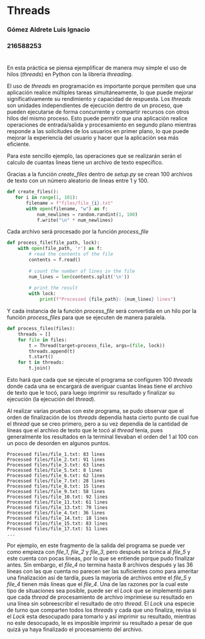 # Threads
### Gómez Aldrete Luis Ignacio
### 216588253
#
En esta práctica se piensa ejemplificar de manera muy simple el uso de hilos (*threads*) en Python con la librería *threading*.

El uso de *threads* en programación es importante porque permiten que una aplicación realice múltiples tareas simultáneamente, lo que puede mejorar significativamente su rendimiento y capacidad de respuesta. Los *threads* son unidades independientes de ejecución dentro de un proceso, que pueden ejecutarse de forma concurrente y compartir recursos con otros hilos del mismo proceso. Esto puede permitir que una aplicación realice operaciones de entrada/salida y procesamiento en segundo plano mientras responde a las solicitudes de los usuarios en primer plano, lo que puede mejorar la experiencia del usuario y hacer que la aplicación sea más eficiente.

Para este sencillo ejemplo, las operaciones que se realizarán serán el calculo de cuantas lineas tiene un archivo de texto específico.

Gracias a la función *create_files* dentro de *setup.py* se crean 100 archivos de texto con un número aleatorio de lineas entre 1 y 100.
 ```python
 def create_files():
    for i in range(1, 101):
        filename = f"files/file_{i}.txt"
        with open(filename, "w") as f:
            num_newlines = random.randint(1, 100)
            f.write("\n" * num_newlines)
```

Cada archivo será procesado por la función *process_file*
```python
def process_file(file_path, lock):
    with open(file_path, 'r') as f:
        # read the contents of the file
        contents = f.read()
        
        # count the number of lines in the file
        num_lines = len(contents.split('\n'))
       
        # print the result
        with lock:
            print(f"Processed {file_path}: {num_lines} lines")
```
Y cada instancia de la función *process_file* será convertida en un hilo por la función *process_files* para que se ejecuten de manera paralela.
```python
def process_files(files):
    threads = []
    for file in files:
        t = Thread(target=process_file, args=(file, lock))
        threads.append(t)
        t.start()
    for t in threads:
        t.join()
```
Esto hará que cada que se ejecute el programa se configuren 100 *threads* donde cada una se encargará de averiguar cuantas líneas tiene el archivo de texto que le tocó, para luego imprimir su resultado y finalizar su ejecución (la ejecución del *thread*).

Al realizar varias pruebas con este programa, se pudo observar que el orden de finalización de los *threads* dependía hasta cierto punto de cual fue el *thread* que se creo primero, pero a su vez dependía de la cantidad de líneas que el archivo de texto que le tocó al *thread* tenía, pues generalmente los resultados en la terminal llevaban el orden del 1 al 100 con un poco de desorden en algunos puntos.

```
Processed files/file_1.txt: 83 lines
Processed files/file_2.txt: 91 lines
Processed files/file_3.txt: 63 lines
Processed files/file_5.txt: 8 lines
Processed files/file_6.txt: 62 lines
Processed files/file_7.txt: 28 lines
Processed files/file_8.txt: 15 lines
Processed files/file_9.txt: 58 lines
Processed files/file_10.txt: 92 lines
Processed files/file_11.txt: 61 lines
Processed files/file_13.txt: 70 lines
Processed files/file_4.txt: 36 lines
Processed files/file_14.txt: 18 lines
Processed files/file_15.txt: 83 lines
Processed files/file_17.txt: 51 lines
...
```

Por ejemplo, en este fragmento de la salida del programa se puede ver como empieza con *file_1*, *file_2* y *file_3*, pero después se brinca al *file_5* y este cuenta con pocas líneas, por lo que se entiende porque pudo finalizar antes. Sin embargo, el *file_4* no termina hasta 8 archivos después y las 36 líneas con las que cuenta no parecen ser las suficientes como para ameritar una finalización así de tardía, pues la mayoría de archivos entre el *file_5* y *file_4* tienen más líneas que el *file_4*. Una de las razones por la cual este tipo de situaciones sea posible, puede ser el *Lock* que se implementó para que cada *thread* de procesamiento de archivo imprimiese su resultado en una línea sin sobreescribir el resultado de otro *thread*. El *Lock* una especie de turno que comparten todos los *threads* y cada que uno finaliza, revisa si el *Lock* esta desocupado para tomarlo y así imprimir su resultado, mientras no este desocupado, le es imposible imprimir su resultado a pesar de que quizá ya haya finalizado el procesamiento del archivo. 

